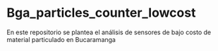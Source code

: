 # Bga_particles_counter_lowcost
En este repositorio se plantea el análisis de sensores de bajo costo de material particulado en Bucaramanga 

